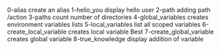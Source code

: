 0-alias create an alias
1-hello_you display hello user
2-path adding path /action
3-paths count number of directories
4-global_variables creates environment variables lists
5-local_variables list all scoped variables
6-create_local_variable creates local variable Best
7-create_global_variable creates global variable
8-true_knowledge display addition of variable
